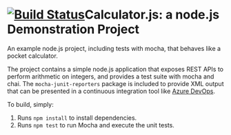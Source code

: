 [![Build Status](https://dev.azure.com/dyauaz400/Integrating%20External%20Source%20Control%20with%20Azure%20Pipelines/_apis/build/status/DennisYau.calculator?branchName=refs%2Fpull%2F1%2Fmerge)](https://dev.azure.com/dyauaz400/Integrating%20External%20Source%20Control%20with%20Azure%20Pipelines/_build/latest?definitionId=13&branchName=refs%2Fpull%2F1%2Fmerge)Calculator.js: a node.js Demonstration Project
==============================================
An example node.js project, including tests with mocha, that behaves like
a pocket calculator.

The project contains a simple node.js application that exposes REST APIs
to perform arithmetic on integers, and provides a test suite with mocha
and chai.  The `mocha-junit-reporters` package is included to provide XML
output that can be presented in a continuous integration tool like
[Azure DevOps](https://azure.com/devops).

To build, simply:

1. Runs `npm install` to install dependencies.
2. Runs `npm test` to run Mocha and execute the unit tests.

